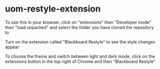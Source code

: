 # uom-restyle-extension

To use this in your browser, click on "extensions" then "Developer mode" then
"load unpacked" and select the folder you have cloned the repository to

Turn on the extension called "Blackboard Restyle" to see the style changes appear

To choose the theme and switch between light and dark mode, click on the 
extensions button in the top right of Chrome and then "Blackboard Restyle"